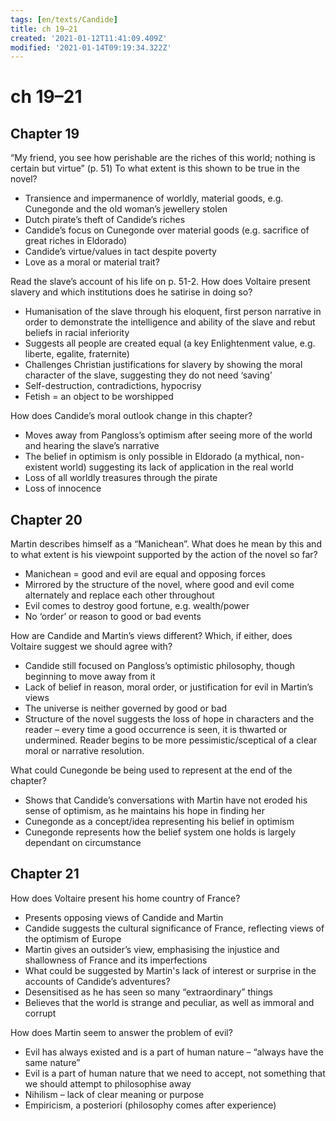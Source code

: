 ```yaml
---
tags: [en/texts/Candide]
title: ch 19–21
created: '2021-01-12T11:41:09.409Z'
modified: '2021-01-14T09:19:34.322Z'
---
```


# ch 19–21

## Chapter 19 
“My friend, you see how perishable are the riches of this world; nothing is certain but virtue” (p. 51) To what extent is this shown to be true in the novel? 

- Transience and impermanence of worldly, material goods, e.g. Cunegonde and the old woman’s jewellery stolen  
- Dutch pirate’s theft of Candide’s riches  
- Candide’s focus on Cunegonde over material goods (e.g. sacrifice of great riches in Eldorado) 
- Candide’s virtue/values in tact despite poverty 
- Love as a moral or material trait? 

Read the slave’s account of his life on p. 51-2. How does Voltaire present slavery and which institutions does he satirise in doing so? 

- Humanisation of the slave through his eloquent, first person narrative in order to demonstrate the intelligence and ability of the slave and rebut beliefs in racial inferiority 
- Suggests all people are created equal (a key Enlightenment value, e.g. liberte, egalite, fraternite) 
- Challenges Christian justifications for slavery by showing the moral character of the slave, suggesting they do not need ‘saving’ 
- Self-destruction, contradictions, hypocrisy 
- Fetish = an object to be worshipped 

How does Candide’s moral outlook change in this chapter? 

- Moves away from Pangloss’s optimism after seeing more of the world and hearing the slave’s narrative 
- The belief in optimism is only possible in Eldorado (a mythical, non-existent world) suggesting its lack of application in the real world 
- Loss of all worldly treasures through the pirate 
- Loss of innocence 

## Chapter 20 

Martin describes himself as a “Manichean”. What does he mean by this and to what extent is his viewpoint supported by the action of the novel so far? 

- Manichean = good and evil are equal and opposing forces 
- Mirrored by the structure of the novel, where good and evil come alternately and replace each other throughout 
- Evil comes to destroy good fortune, e.g. wealth/power 
- No ‘order’ or reason to good or bad events 

How are Candide and Martin’s views different? Which, if either, does Voltaire suggest we should agree with? 

- Candide still focused on Pangloss’s optimistic philosophy, though beginning to move away from it	 
- Lack of belief in reason, moral order, or justification for evil in Martin’s views 
- The universe is neither governed by good or bad 
- Structure of the novel suggests the loss of hope in characters and the reader – every time a good occurrence is seen, it is thwarted or undermined. Reader begins to be more pessimistic/sceptical of a clear moral or narrative resolution. 

What could Cunegonde be being used to represent at the end of the chapter? 

- Shows that Candide’s conversations with Martin have not eroded his sense of optimism, as he maintains his hope in finding her 
- Cunegonde as a concept/idea representing his belief in optimism 
- Cunegonde represents how the belief system one holds is largely dependant on circumstance

## Chapter 21 

How does Voltaire present his home country of France? 

- Presents opposing views of Candide and Martin 
- Candide suggests the cultural significance of France, reflecting views of the optimism of Europe 
- Martin gives an outsider’s view, emphasising the injustice and shallowness of France and its imperfections 
- What could be suggested by Martin's lack of interest or surprise in the accounts of Candide’s adventures? 
- Desensitised as he has seen so many “extraordinary” things 
- Believes that the world is strange and peculiar, as well as immoral and corrupt 

How does Martin seem to answer the problem of evil? 

- Evil has always existed and is a part of human nature – “always have the same nature” 
- Evil is a part of human nature that we need to accept, not something that we should attempt to philosophise away 
- Nihilism – lack of clear meaning or purpose 
- Empiricism, a posteriori (philosophy comes after experience) 
